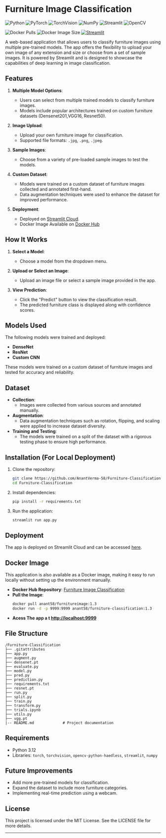 # Furniture Image Classification

![Python](https://img.shields.io/badge/Python-3.12-blue)
![PyTorch](https://img.shields.io/badge/torch-2.5.1-orange)
![TorchVision](https://img.shields.io/badge/torchvision-0.20.1-green)
![NumPy](https://img.shields.io/badge/numpy-2.2.0-violet)
![Streamlit](https://img.shields.io/badge/streamlit-1.41.0-brightgreen)
![OpenCV](https://img.shields.io/badge/opencv--python--headless-4.10.0.84-purple)


![Docker Pulls](https://img.shields.io/docker/pulls/anant58/furniture-classification)
![Docker Image Size](https://img.shields.io/docker/image-size/anant58/furniture-classification/1.3)
[![Streamlit](https://img.shields.io/badge/Streamlit-Live_App-orange)](https://furniture-classification.streamlit.app/)

A web-based application that allows users to classify furniture images using multiple pre-trained models. The app offers the flexibility to upload your own image of any extension and size or choose from a set of sample images. It is powered by Streamlit and is designed to showcase the capabilities of deep learning in image classification.

## Features

1. **Multiple Model Options**:
   - Users can select from multiple trained models to classify furniture images.
   - Models include popular architectures trained on custom furniture datasets (Densenet201,VGG16, Resnet50).

2. **Image Upload**:
   - Upload your own furniture image for classification.
   - Supported file formats: `.jpg`, `.png`, `.jpeg`.

3. **Sample Images**:
   - Choose from a variety of pre-loaded sample images to test the models.

4. **Custom Dataset**:
   - Models were trained on a custom dataset of furniture images collected and annotated first-hand.
   - Data augmentation techniques were used to enhance the dataset for improved performance.

5. **Deployment**:
   - Deployed on [Streamlit Cloud](https://furniture-classification.streamlit.app/).
   - Docker Image Available on [Docker Hub](https://dockerhub.com)

## How It Works

1. **Select a Model**:
   - Choose a model from the dropdown menu.

2. **Upload or Select an Image**:
   - Upload an image file or select a sample image provided in the app.

3. **View Prediction**:
   - Click the "Predict" button to view the classification result.
   - The predicted furniture class is displayed along with confidence scores.

## Models Used

The following models were trained and deployed:

- **DenseNet**
- **ResNet**
- **Custom CNN**

These models were trained on a custom dataset of furniture images and tested for accuracy and reliability.

## Dataset

- **Collection**:
  - Images were collected from various sources and annotated manually.
- **Augmentation**:
  - Data augmentation techniques such as rotation, flipping, and scaling were applied to increase dataset diversity.
- **Training and Testing**:
  - The models were trained on a split of the dataset with a rigorous testing phase to ensure high performance.

## Installation (For Local Deployment)

1. Clone the repository:
   ```bash
   git clone https://github.com/AnantVerma-58/Furniture-Classification.git
   cd Furniture-Classification
   ```

2. Install dependencies:
   ```bash
   pip install -r requirements.txt
   ```

3. Run the application:
   ```bash
   streamlit run app.py
   ```

## Deployment

The app is deployed on Streamlit Cloud and can be accessed [here](https://furniture-classification.streamlit.app/).

## Docker Image

This application is also available as a Docker image, making it easy to run locally without setting up the environment manually.

- **Docker Hub Repository**: [Furniture Image Classification](https://hub.docker.com/r/anant58/furniture-classification)
- **Pull the Image**:
  ```bash
  docker pull anant58/furnitureimage:1.3
  docker run -d -p 9999:9999 anant58/furniture-classification:1.3
- **Acess The app a t [http://localhost:9999](http://localhost:9999)**

## File Structure

```
/Furniture-Classification
├── .gitattributes
├── app.py
├── augment.py
├── densenet.pt
├── evaluate.py
├── model.py
├── pred.py
├── prediction.py
├── requirements.txt
├── resnet.pt
├── run.py
├── split.py
├── train.py
├── transform.py
├── trials.ipynb
├── utils.py
├── vgg.pt
|-- README.md             # Project documentation
```

## Requirements

- Python 3.12
- Libraries: `torch`, `torchvision`, `opencv-python-haedless`, `streamlit`, `numpy`

## Future Improvements

- Add more pre-trained models for classification.
- Expand the dataset to include more furniture categories.
- Implementing real-time prediction using a webcam.

## License

This project is licensed under the MIT License. See the LICENSE file for more details.

---
